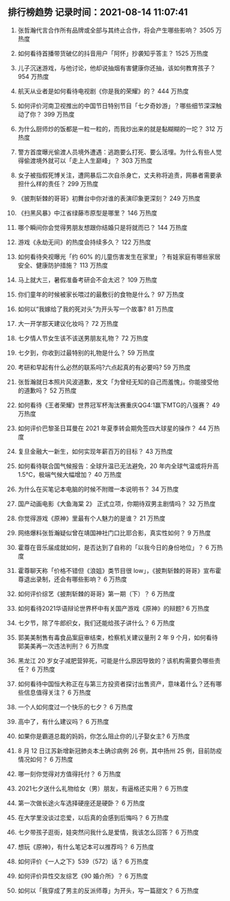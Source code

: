 
## 排行榜趋势 记录时间：2021-08-14 11:07:41
  
  1. 张哲瀚代言合作所有品牌或全部与其终止合作，将会产生哪些影响？ 3505 万热度
    
  2. 如何看待首播带货破亿的抖音用户「阿怀」抄袭知乎答主？ 1525 万热度
    
  3. 儿子沉迷游戏，与他讨论，他却说抽烟有害健康你还抽，该如何教育孩子？ 954 万热度
    
  4. 航天从业者是如何看待电视剧《你是我的荣耀》的？ 444 万热度
    
  5. 如何评价河南卫视推出的中国节日特别节目「七夕奇妙游」？哪些细节深深触动了你？ 399 万热度
    
  6. 为什么厨师炒的饭都是一粒一粒的，而我炒出来的就是黏糊糊的一坨？ 312 万热度
    
  7. 警方首度曝光偷渡人员境外遭遇：逃跑要么打死、要么活埋。为什么有些人觉得偷渡境外就可以「走上人生巅峰」？ 303 万热度
    
  8. 女子被指假死博关注，遭网暴后二次自杀身亡，丈夫称将追责，网暴者需要承担什么样的责任？ 299 万热度
    
  9. 《披荆斩棘的哥哥》初舞台中你对谁的表演印象更深刻？ 249 万热度
    
  10. 《扫黑风暴》中江省绿藤市原型是哪里？ 146 万热度
    
  11. 哪个瞬间你会觉得男朋友想跟你结婚只是将就而已？ 144 万热度
    
  12. 游戏《永劫无间》的热度会持续多久？ 122 万热度
    
  13. 如何看待央视曝光「约 60% 的儿童伤害发生在家里」？有娃家庭有哪些家居安全、健康防护措施？ 113 万热度
    
  14. 马上就大三，暑假准备考研会不会太迟？ 109 万热度
    
  15. 你们童年的时候被家长喂过的最敷衍的食物是什么？ 97 万热度
    
  16. 如何以“我嫁给了我的死对头”为开头写一个故事? 81 万热度
    
  17. 大一开学那天建议化妆吗？ 72 万热度
    
  18. 七夕情人节女生该不该送男朋友礼物？ 72 万热度
    
  19. 七夕到，你收到过最特别的礼物是什么？ 59 万热度
    
  20. 考研和早起有什么必然的联系吗?六点起真的有必要吗? 59 万热度
    
  21. 张哲瀚就日本照片风波道歉，发文「为曾经无知的自己而羞愧」。你能接受他的道歉吗？ 52 万热度
    
  22. 如何看待《王者荣耀》世界冠军杯淘汰赛重庆QG4:1赢下MTG的八强赛？ 49 万热度
    
  23. 如何评价巴黎圣日耳曼在 2021 年夏季转会期免签四大球星的操作？ 44 万热度
    
  24. 复旦金融大一新生，如何实现年薪百万的目标？ 43 万热度
    
  25. 如何看待联合国气候报告：全球升温已无法避免，20 年内全球气温或将升高 1.5℃，极端气候大幅增加？ 40 万热度
    
  26. 为什么在买笔记本电脑的时候不附赠一本说明书？ 34 万热度
    
  27. 国产动画电影《大鱼海棠 2》 正式立项，你期待双男主剧情吗？ 32 万热度
    
  28. 你觉得游戏《原神》里最有个人魅力的是谁？ 21 万热度
    
  29. 网络爆料张哲瀚疑似曾在靖国神社门口比耶合影，真实性如何？ 9 万热度
    
  30. 霍尊在音乐届成就如何，是否达到了自称的「以我今日的身份地位」？ 6 万热度
    
  31. 霍尊聊天称「价格不错但《浪姐》类节目很 low」，《披荆斩棘的哥哥》宣布霍尊退出录制，还会有哪些影响？ 6 万热度
    
  32. 如何评价综艺《披荆斩棘的哥哥》第一期（下）？ 6 万热度
    
  33. 如何看待2021华语辩论世界杯中有关国产游戏《原神》的辩题? 6 万热度
    
  34. 七夕节，除了牛郎织女，我们还能给孩子讲什么？ 6 万热度
    
  35. 郭美美制售有毒食品案庭审结束，检察机关建议量刑 2 年 9 个月，如何看待郭美美再一次违法判刑？ 6 万热度
    
  36. 黑龙江 20 岁女子减肥营猝死，可能是什么原因导致的？该机构需要负哪些责任？ 6 万热度
    
  37. 如何看待中国恒大称正在与第三方投资者探讨出售资产，意味着什么？还有哪些信息值得关注？ 6 万热度
    
  38. 一个人如何度过一个快乐的七夕？ 6 万热度
    
  39. 高中了，有什么建议吗？ 6 万热度
    
  40. 如果你是霸道总裁的妈妈，你怎么阻止你的儿子娶女主? 6 万热度
    
  41. 8 月 12 日江苏新增新冠肺炎本土确诊病例 26 例，其中扬州 25 例，目前防疫情况如何？ 6 万热度
    
  42. 哪一刻你觉得对方值得托付？ 6 万热度
    
  43. 2021七夕送什么礼物给女（男）朋友，有逼格还实用？ 6 万热度
    
  44. 第一次做长途火车选择硬座还是硬卧？ 6 万热度
    
  45. 在大学里没谈过恋爱，以后真的会感到后悔吗？ 6 万热度
    
  46. 七夕带孩子逛街，娃突然问我什么是爱情，我该怎么回答？ 6 万热度
    
  47. 想玩《原神》，有什么笔记本可以推荐吗？ 6 万热度
    
  48. 如何评价《一人之下》539（572）话？ 6 万热度
    
  49. 如何评价异性交友综艺《90 婚介所》？ 6 万热度
    
  50. 如何以「我穿成了男主的反派师尊」为开头，写一篇甜文？ 6 万热度
    